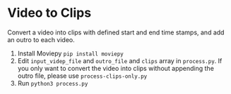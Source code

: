 # Video to Clips

Convert a video into clips with defined start and end time stamps, and add an outro to each video.

1. Install Moviepy `pip install moviepy`
2. Edit `input_videp_file` and `outro_file` and `clips` array in `process.py`. If you only want to convert the video into clips without appending the outro file, please use `process-clips-only.py`
3. Run `python3 process.py`
